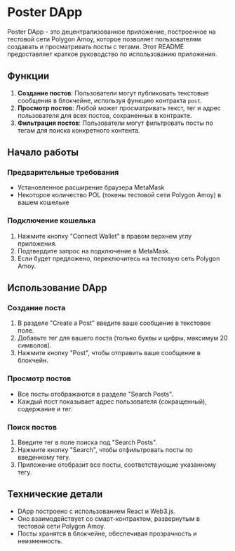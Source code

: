 # Poster DApp

Poster DApp - это децентрализованное приложение, построенное на тестовой сети Polygon Amoy, которое позволяет пользователям создавать и просматривать посты с тегами. Этот README предоставляет краткое руководство по использованию приложения.

## Функции

1. **Создание постов**: Пользователи могут публиковать текстовые сообщения в блокчейне, используя функцию контракта `post`.
2. **Просмотр постов**: Любой может просматривать текст, тег и адрес пользователя для всех постов, сохраненных в контракте.
3. **Фильтрация постов**: Пользователи могут фильтровать посты по тегам для поиска конкретного контента.

## Начало работы

### Предварительные требования

- Установленное расширение браузера MetaMask
- Некоторое количество POL (токены тестовой сети Polygon Amoy) в вашем кошельке

### Подключение кошелька

1. Нажмите кнопку "Connect Wallet" в правом верхнем углу приложения.
2. Подтвердите запрос на подключение в MetaMask.
3. Если будет предложено, переключитесь на тестовую сеть Polygon Amoy.

## Использование DApp

### Создание поста

1. В разделе "Create a Post" введите ваше сообщение в текстовое поле.
2. Добавьте тег для вашего поста (только буквы и цифры, максимум 20 символов).
3. Нажмите кнопку "Post", чтобы отправить ваше сообщение в блокчейн.

### Просмотр постов

- Все посты отображаются в разделе "Search Posts".
- Каждый пост показывает адрес пользователя (сокращенный), содержание и тег.

### Поиск постов

1. Введите тег в поле поиска под "Search Posts".
2. Нажмите кнопку "Search", чтобы отфильтровать посты по введенному тегу.
3. Приложение отобразит все посты, соответствующие указанному тегу.

## Технические детали

- DApp построено с использованием React и Web3.js.
- Оно взаимодействует со смарт-контрактом, развернутым в тестовой сети Polygon Amoy.
- Посты хранятся в блокчейне, обеспечивая прозрачность и неизменность.
